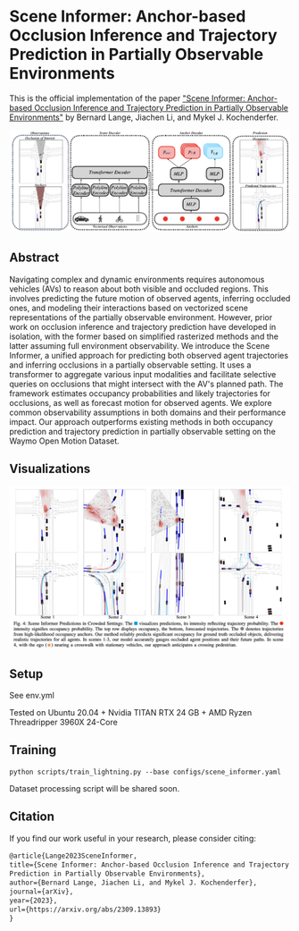 # Scene Informer: Anchor-based Occlusion Inference and Trajectory Prediction in Partially Observable Environments

This is the official implementation of the paper ["Scene Informer: Anchor-based Occlusion Inference and Trajectory Prediction in Partially Observable Environments"](https://arxiv.org/abs/2309.13893) by Bernard Lange, Jiachen Li, and Mykel J. Kochenderfer.

![Overview](images/overview.png)

## Abstract
Navigating complex and dynamic environments requires autonomous vehicles (AVs) to reason about both visible and occluded regions. This involves predicting the future motion of observed agents, inferring occluded ones, and modeling their interactions based on vectorized scene representations of the partially observable environment. However, prior work on occlusion inference and trajectory prediction have developed in isolation, with the former based on simplified rasterized methods and the latter assuming full environment observability. We introduce the Scene Informer, a unified approach for predicting both observed agent trajectories and inferring occlusions in a partially observable setting. It uses a transformer to aggregate various input modalities and facilitate selective queries on occlusions that might intersect with the AV's planned path. The framework estimates occupancy probabilities and likely trajectories for occlusions, as well as forecast motion for observed agents. We explore common observability assumptions in both domains and their performance impact. Our approach outperforms existing methods in both occupancy prediction and trajectory prediction in partially observable setting on the Waymo Open Motion Dataset.

## Visualizations
![Prediction](images/predictions.png)

## Setup
See env.yml

Tested on Ubuntu 20.04 + Nvidia TITAN RTX 24 GB + AMD Ryzen Threadripper 3960X 24-Core

## Training
```
python scripts/train_lightning.py --base configs/scene_informer.yaml
```
Dataset processing script will be shared soon.

## Citation
If you find our work useful in your research, please consider citing:
```
@article{Lange2023SceneInformer,
title={Scene Informer: Anchor-based Occlusion Inference and Trajectory Prediction in Partially Observable Environments},
author={Bernard Lange, Jiachen Li, and Mykel J. Kochenderfer},
journal={arXiv},
year={2023},
url={https://arxiv.org/abs/2309.13893}
}
```


